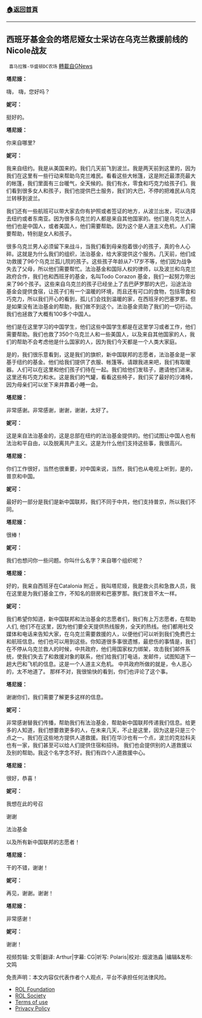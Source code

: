 ###  [:house:返回首頁](https://github.com/ourhimalayas/txt)
---


## 西班牙基金会的塔尼娅女士采访在乌克兰救援前线的Nicole战友
` 喜马拉雅-华盛顿DC农场` [轉載自GNews](https://gnews.org/zh-hans/2152169/)

**塔尼娅：**

嗨， 嗨，您好吗？

**妮可：**

挺好的。

**塔尼娅：**

你来自哪里?

**妮可：**

我来自纽约。我是从美国来的。我们几天前飞到波兰。我是两天前到这里的，因为我们在这里有一些行动来帮助乌克兰难民。看看这些大帐篷，这是附近最漂亮最大的帐篷，我们里面有三台暖气，全天候的。我们有水，零食和巧克力给孩子们。我们看到很多女人和孩子，我们也提供巴士服务，我们的大巴，不停的把难民从乌克兰转移到波兰。

我们还有一些航班可以带大家去你有护照或者签证的地方，从波兰出发，可以选择去纽约或者东南亚。因为很多乌克兰的人都是来自其他国家的。他们是乌克兰人，他们也是中国人，或者美国人，他们需要帮助。因为这个是人道主义危机，人们需要帮助，特别是女人和孩子。

很多乌克兰男人必须留下来战斗，当我们看到母亲抱着很小的孩子，真的令人心碎。这就是为什么我们的组织，法治基金，给大家提供这个服务。几天前，他们成功救援了96个乌克兰孤儿院的孩子。这些孩子年龄从7-17岁不等，他们因为战争失去了父母，所以他们需要帮忙。法治基金和国际人权的律师，以及波兰和乌克兰政府合作，我们也和西班牙的基金，名叫Todo Corazon 基金，我们一起努力带出来了96个孩子。这些来自乌克兰的孩子已经坐上了去巴萨罗那的大巴，沿途法治基金会提供食宿，让孩子们有一个温暖的环境，而且还有可口的食物，包括零食和巧克力，所以我们开心的看到，孤儿们会找到温暖的家，在西班牙的巴塞罗那。但是如果没有法治基金的帮助，我们做不到这个。法治基金资助了我们的一切行动。我们也拯救了大概有100多个中国人。

他们是在这里学习的中国学生，他们这些中国学生都是在这里学习或者工作，他们需要帮助。我们也救了350个乌克兰人和一些美国人，以及来自其他国家的人，我们的帮助不会考虑他是什么国家的人，因为我们今天都是一个人类大家庭。

是的，我们很乐意看到，这是我们的旗帜，新中国联邦的志愿者，法治基金是一家基于纽约的基金。他们给我们提供了衣服、帐篷等。请跟我进来吧，我们有取暖器。人们可以在这里和他们孩子们待在一起。我们给他们发毯子，邀请他们进来。这里还有巧克力和水。这是我们的气罐，看看这些椅子，我们买了最好的沙滩椅，因为母亲们可以坐下来并靠着小睡一会。

**塔尼娅：**

非常感谢。非常感谢，谢谢，谢谢，太好了。

**妮可：**

这是来自法治基金的，这是总部在纽约的法治基金提供的。他们试图让中国人也有法治和平自由，以及脱离共产主义。这是为什么他们支持这些事，我很高兴。

**塔尼娅：**

你们工作很好，当然也很重要，对中国来说，当然，我们也从电视上听到，是的，普京和中国。

**妮可：**

最好的一部分是我们是新中国联邦，我们不同于中共，他们支持普京，所以我们不同。

**塔尼娅：**

很棒！

**妮可：**

我们也想问你一些问题。你叫什么名字？来自哪个组织呢？

**塔尼娅：**

好的，我来自西班牙在Catalonia 附近 。我叫塔尼娅，我是救火员和急救人员，我在这里是为我们基金工作，不知名的厨房和巴塞罗那。我们发音不太一样。

**妮可：**

我们希望你知道，新中国联邦和法治基金的志愿者们，我们有上万志愿者，在帮助人们, 他们不在这里，因为他们要全天提供热线服务，全天的热线。他们都用社交媒体和电话来告知大家，在乌克兰需要救援的人，以便他们可以听到我们免费巴士和航班信息。他们也可以用到这些。你知道很多事很遗憾，最悲伤的事情是，我们在不停从乌克兰救人的时候，中共政府，他们用国家权力绑架，攻击我们邮件系统，使我们失去了和救援对象的联系，他们给我们打电话，发邮件，试图知道下一趟大巴和飞机的信息。这是一个人道主义危机。 中共政府所做的就是，令人恶心的，太不地道了。 那样不对，我很愉快的看到，你们也评论了这个事。

**塔尼娅：**

谢谢你们，我们需要了解更多这样的信息。

**妮可：**

非常感谢替我们传播，帮助我们有法治基金，帮助新中国联邦传递我们信息。给更多的人知道，我们想要救更多的人，在未来几天，不止是这里，因为这是只是三个点之一。我们在这些地方提供人道救援。我们在华沙也有一个点，波兰的克拉科夫也有一家，我们甚至可以给人们提供住宿和招待。 我们也会提供别的人道救援以及别的帮助。我这个名字念不好。我们有四个人道救援中心。

**塔尼娅：**

很好，恭喜！

**妮可：**

我想在此的号召

谢谢

法治基金

以及所有新中国联邦的志愿者！

**塔尼娅：**

干的不错，谢谢！

**妮可：**

再见，谢谢。谢谢！

**塔尼娅：**

非常感谢！

**妮可：**

谢谢！



视频剪辑: 文零|翻译: Arthur|字幕: CG|听写: Polaris|校对: 烟波浩淼 |编辑&发布: 文鸣

 

免责声明：本文内容仅代表作者个人观点，平台不承担任何法律风险。

- [ROL Foundation](https://rolfoundation.org/)
- [ROL Society](https://rolsociety.org/)
- [Terms of use](https://gnews.org/terms-of-use-3/)
- [Privacy Policy](https://gnews.org/privacy-policy/)
